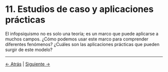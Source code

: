 # 11. Estudios de caso y aplicaciones prácticas

El infopsiquismo no es solo una teoría; es un marco que puede aplicarse a muchos campos. ¿Cómo podemos usar este marco para comprender diferentes fenómenos? ¿Cuáles son las aplicaciones prácticas que pueden surgir de este modelo?

---
<div class="navigation-links">
<a href="../10_Contexto_histórico_y_linaje_intelectual/" class="nav-link prev-link">← Atrás</a> | <a href="../12_Críticas_y_contraargumentos/" class="nav-link next-link">Siguiente →</a>
</div>
